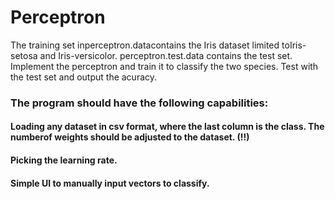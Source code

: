 # Perceptron
The training set inperceptron.datacontains the Iris dataset limited toIris-setosa and Iris-versicolor. perceptron.test.data contains  the  test  set.   Implement  the perceptron and train it to classify the two species.  Test with the test set and output the acuracy.
### The program should have the following capabilities:
#### Loading any dataset in csv format, where the last column is the class.  The numberof weights should be adjusted to the dataset.  (!!)
#### Picking the learning rate.
#### Simple UI to manually input vectors to classify.
